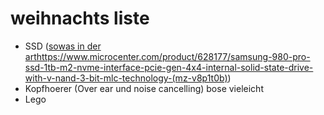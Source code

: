 # weihnachts liste
- SSD ([sowas in der art](https://www.microcenter.com/product/628177/samsung-980-pro-ssd-1tb-m2-nvme-interface-pcie-gen-4x4-internal-solid-state-drive-with-v-nand-3-bit-mlc-technology-(mz-v8p1t0b))https://www.microcenter.com/product/628177/samsung-980-pro-ssd-1tb-m2-nvme-interface-pcie-gen-4x4-internal-solid-state-drive-with-v-nand-3-bit-mlc-technology-(mz-v8p1t0b))
- Kopfhoerer (Over ear und noise cancelling) bose vieleicht
- Lego
